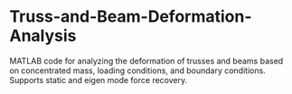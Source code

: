 # Truss-and-Beam-Deformation-Analysis
MATLAB code for analyzing the deformation of trusses and beams based on concentrated mass, loading conditions, and boundary conditions. Supports static and eigen mode force recovery.
